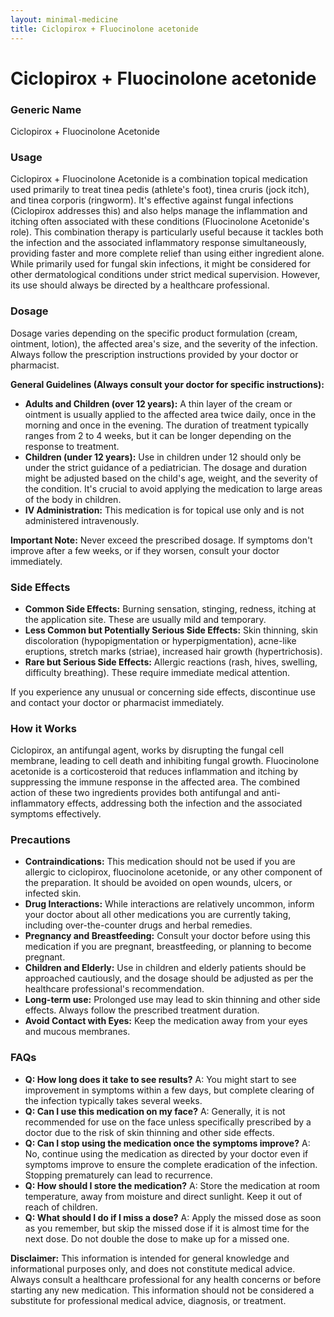 ```yaml
---
layout: minimal-medicine
title: Ciclopirox + Fluocinolone acetonide
---
```


# Ciclopirox + Fluocinolone acetonide
### Generic Name
Ciclopirox + Fluocinolone Acetonide


### Usage

Ciclopirox + Fluocinolone Acetonide is a combination topical medication used primarily to treat tinea pedis (athlete's foot), tinea cruris (jock itch), and tinea corporis (ringworm).  It's effective against fungal infections (Ciclopirox addresses this) and also helps manage the inflammation and itching often associated with these conditions (Fluocinolone Acetonide's role).  This combination therapy is particularly useful because it tackles both the infection and the associated inflammatory response simultaneously, providing faster and more complete relief than using either ingredient alone. While primarily used for fungal skin infections, it might be considered for other dermatological conditions under strict medical supervision.  However, its use should always be directed by a healthcare professional.


### Dosage

Dosage varies depending on the specific product formulation (cream, ointment, lotion), the affected area's size, and the severity of the infection.  Always follow the prescription instructions provided by your doctor or pharmacist.

**General Guidelines (Always consult your doctor for specific instructions):**

* **Adults and Children (over 12 years):**  A thin layer of the cream or ointment is usually applied to the affected area twice daily, once in the morning and once in the evening.  The duration of treatment typically ranges from 2 to 4 weeks, but it can be longer depending on the response to treatment.
* **Children (under 12 years):**  Use in children under 12 should only be under the strict guidance of a pediatrician. The dosage and duration might be adjusted based on the child's age, weight, and the severity of the condition.  It's crucial to avoid applying the medication to large areas of the body in children.
* **IV Administration:** This medication is for topical use only and is not administered intravenously.

**Important Note:**  Never exceed the prescribed dosage.  If symptoms don't improve after a few weeks, or if they worsen, consult your doctor immediately.


### Side Effects

* **Common Side Effects:** Burning sensation, stinging, redness, itching at the application site.  These are usually mild and temporary.
* **Less Common but Potentially Serious Side Effects:** Skin thinning, skin discoloration (hypopigmentation or hyperpigmentation), acne-like eruptions, stretch marks (striae), increased hair growth (hypertrichosis).
* **Rare but Serious Side Effects:**  Allergic reactions (rash, hives, swelling, difficulty breathing).  These require immediate medical attention.

If you experience any unusual or concerning side effects, discontinue use and contact your doctor or pharmacist immediately.


### How it Works

Ciclopirox, an antifungal agent, works by disrupting the fungal cell membrane, leading to cell death and inhibiting fungal growth.  Fluocinolone acetonide is a corticosteroid that reduces inflammation and itching by suppressing the immune response in the affected area.  The combined action of these two ingredients provides both antifungal and anti-inflammatory effects, addressing both the infection and the associated symptoms effectively.


### Precautions

* **Contraindications:** This medication should not be used if you are allergic to ciclopirox, fluocinolone acetonide, or any other component of the preparation.  It should be avoided on open wounds, ulcers, or infected skin.
* **Drug Interactions:** While interactions are relatively uncommon, inform your doctor about all other medications you are currently taking, including over-the-counter drugs and herbal remedies.
* **Pregnancy and Breastfeeding:**  Consult your doctor before using this medication if you are pregnant, breastfeeding, or planning to become pregnant.
* **Children and Elderly:**  Use in children and elderly patients should be approached cautiously, and the dosage should be adjusted as per the healthcare professional's recommendation.
* **Long-term use:** Prolonged use may lead to skin thinning and other side effects.  Always follow the prescribed treatment duration.
* **Avoid Contact with Eyes:** Keep the medication away from your eyes and mucous membranes.


### FAQs

* **Q: How long does it take to see results?** A: You might start to see improvement in symptoms within a few days, but complete clearing of the infection typically takes several weeks.
* **Q: Can I use this medication on my face?** A: Generally, it is not recommended for use on the face unless specifically prescribed by a doctor due to the risk of skin thinning and other side effects.
* **Q: Can I stop using the medication once the symptoms improve?** A: No, continue using the medication as directed by your doctor even if symptoms improve to ensure the complete eradication of the infection.  Stopping prematurely can lead to recurrence.
* **Q: How should I store the medication?** A: Store the medication at room temperature, away from moisture and direct sunlight. Keep it out of reach of children.
* **Q: What should I do if I miss a dose?** A: Apply the missed dose as soon as you remember, but skip the missed dose if it is almost time for the next dose.  Do not double the dose to make up for a missed one.



**Disclaimer:** This information is intended for general knowledge and informational purposes only, and does not constitute medical advice.  Always consult a healthcare professional for any health concerns or before starting any new medication.  This information should not be considered a substitute for professional medical advice, diagnosis, or treatment.
